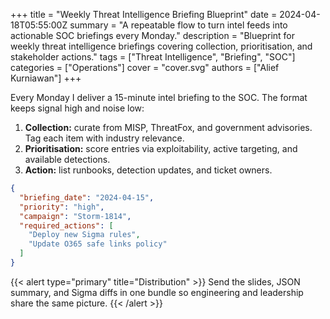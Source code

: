 +++
title = "Weekly Threat Intelligence Briefing Blueprint"
date = 2024-04-18T05:55:00Z
summary = "A repeatable flow to turn intel feeds into actionable SOC briefings every Monday."
description = "Blueprint for weekly threat intelligence briefings covering collection, prioritisation, and stakeholder actions."
tags = ["Threat Intelligence", "Briefing", "SOC"]
categories = ["Operations"]
cover = "cover.svg"
authors = ["Alief Kurniawan"]
+++

Every Monday I deliver a 15-minute intel briefing to the SOC. The format keeps signal high and noise low:

1. **Collection:** curate from MISP, ThreatFox, and government advisories. Tag each item with industry relevance.
2. **Prioritisation:** score entries via exploitability, active targeting, and available detections.
3. **Action:** list runbooks, detection updates, and ticket owners.

```json
{
  "briefing_date": "2024-04-15",
  "priority": "high",
  "campaign": "Storm-1814",
  "required_actions": [
    "Deploy new Sigma rules",
    "Update O365 safe links policy"
  ]
}
```

{{< alert type="primary" title="Distribution" >}}
Send the slides, JSON summary, and Sigma diffs in one bundle so engineering and leadership share the same picture.
{{< /alert >}}
